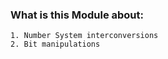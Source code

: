 ### What is this Module about:

    1. Number System interconversions
    2. Bit manipulations

    